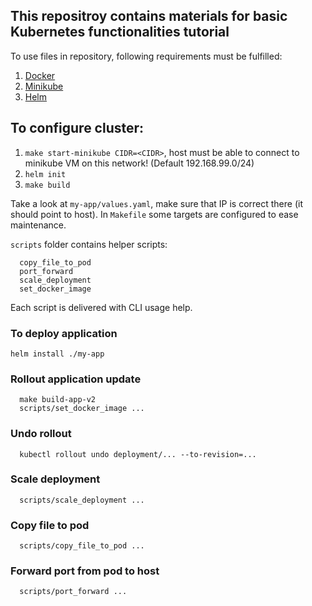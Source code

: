 ## This repositroy contains materials for basic Kubernetes functionalities tutorial
To use files in repository, following requirements must be fulfilled:
1. [Docker](https://docs.docker.com/install/)
2. [Minikube](https://kubernetes.io/docs/tasks/tools/install-minikube/)
3. [Helm](https://github.com/kubernetes/helm/blob/master/docs/install.md)

## To configure cluster:
1. `make start-minikube CIDR=<CIDR>`, host must be able to connect to minikube VM on this network! (Default 192.168.99.0/24)
2. `helm init`
3. `make build`

Take a look at `my-app/values.yaml`, make sure that IP is correct there (it should point to host).
In `Makefile` some targets are configured to ease maintenance.

`scripts` folder contains helper scripts:
```
  copy_file_to_pod
  port_forward
  scale_deployment
  set_docker_image
```
Each script is delivered with CLI usage help.

### To deploy application
`helm install ./my-app`

### Rollout application update
```
  make build-app-v2
  scripts/set_docker_image ...
```

### Undo rollout
```
  kubectl rollout undo deployment/... --to-revision=...
```

### Scale deployment
```
  scripts/scale_deployment ...
```

### Copy file to pod
```
  scripts/copy_file_to_pod ...
```

### Forward port from pod to host
```
  scripts/port_forward ...
```
